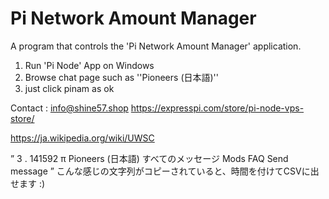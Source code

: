 # Pi Network Amount Manager 

A program that controls the 'Pi Network Amount Manager' application.

1. Run 'Pi Node' App on Windows
2. Browse chat page such as ''Pioneers (日本語)''
3. just click pinam as ok

Contact : info@shine57.shop
https://expresspi.com/store/pi-node-vps-store/

https://ja.wikipedia.org/wiki/UWSC

”
3
.
141592
π
Pioneers (日本語)
すべてのメッセージ
Mods FAQ
Send message
”
こんな感じの文字列がコピーされていると、時間を付けてCSVに出せます :)

